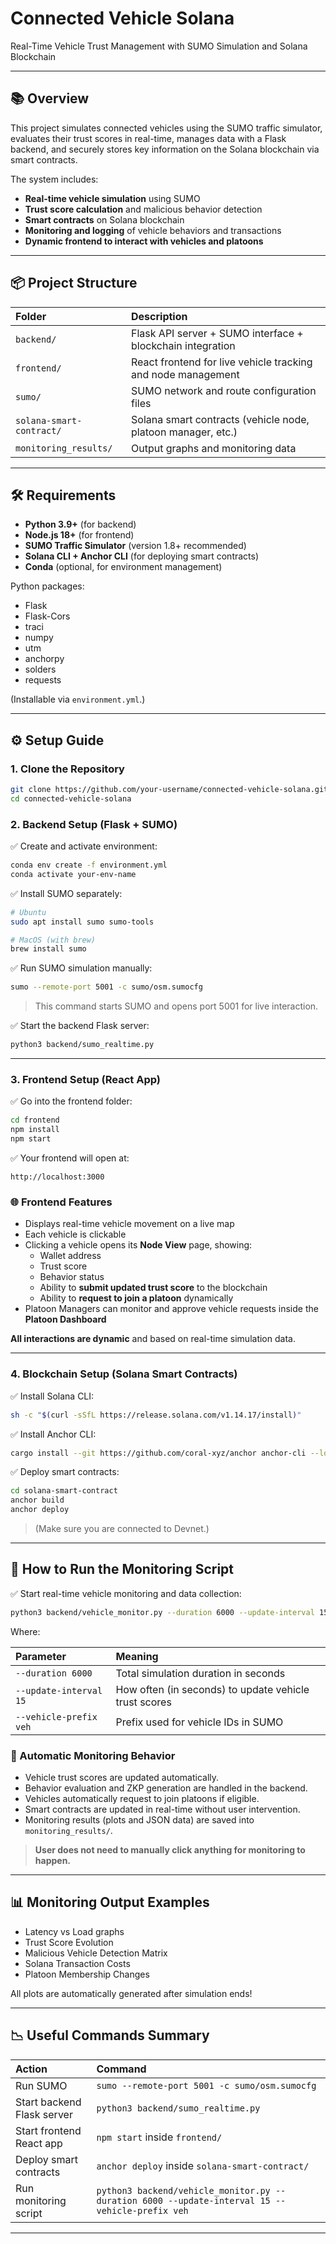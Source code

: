 # Connected Vehicle Solana
Real-Time Vehicle Trust Management with SUMO Simulation and Solana Blockchain

---

## 📚 Overview

This project simulates connected vehicles using the SUMO traffic simulator, evaluates their trust scores in real-time, manages data with a Flask backend, and securely stores key information on the Solana blockchain via smart contracts.

The system includes:
- **Real-time vehicle simulation** using SUMO
- **Trust score calculation** and malicious behavior detection
- **Smart contracts** on Solana blockchain
- **Monitoring and logging** of vehicle behaviors and transactions
- **Dynamic frontend to interact with vehicles and platoons**

---

## 📦 Project Structure

| Folder | Description |
|:-------|:------------|
| `backend/` | Flask API server + SUMO interface + blockchain integration |
| `frontend/` | React frontend for live vehicle tracking and node management |
| `sumo/` | SUMO network and route configuration files |
| `solana-smart-contract/` | Solana smart contracts (vehicle node, platoon manager, etc.) |
| `monitoring_results/` | Output graphs and monitoring data |

---

## 🛠️ Requirements

- **Python 3.9+** (for backend)
- **Node.js 18+** (for frontend)
- **SUMO Traffic Simulator** (version 1.8+ recommended)
- **Solana CLI + Anchor CLI** (for deploying smart contracts)
- **Conda** (optional, for environment management)

Python packages:
- Flask
- Flask-Cors
- traci
- numpy
- utm
- anchorpy
- solders
- requests

(Installable via `environment.yml`.)

---

## ⚙️ Setup Guide

### 1. Clone the Repository
```bash
git clone https://github.com/your-username/connected-vehicle-solana.git
cd connected-vehicle-solana
```

### 2. Backend Setup (Flask + SUMO)

✅ Create and activate environment:

```bash
conda env create -f environment.yml
conda activate your-env-name
```

✅ Install SUMO separately:
```bash
# Ubuntu
sudo apt install sumo sumo-tools

# MacOS (with brew)
brew install sumo
```

✅ Run SUMO simulation manually:

```bash
sumo --remote-port 5001 -c sumo/osm.sumocfg
```

> This command starts SUMO and opens port 5001 for live interaction.

✅ Start the backend Flask server:

```bash
python3 backend/sumo_realtime.py
```

---

### 3. Frontend Setup (React App)

✅ Go into the frontend folder:

```bash
cd frontend
npm install
npm start
```

✅ Your frontend will open at:

```
http://localhost:3000
```

### 🌐 Frontend Features

- Displays real-time vehicle movement on a live map
- Each vehicle is clickable
- Clicking a vehicle opens its **Node View** page, showing:
  - Wallet address
  - Trust score
  - Behavior status
  - Ability to **submit updated trust score** to the blockchain
  - Ability to **request to join a platoon** dynamically
- Platoon Managers can monitor and approve vehicle requests inside the **Platoon Dashboard**

**All interactions are dynamic** and based on real-time simulation data.

---

### 4. Blockchain Setup (Solana Smart Contracts)

✅ Install Solana CLI:

```bash
sh -c "$(curl -sSfL https://release.solana.com/v1.14.17/install)"
```

✅ Install Anchor CLI:

```bash
cargo install --git https://github.com/coral-xyz/anchor anchor-cli --locked
```

✅ Deploy smart contracts:

```bash
cd solana-smart-contract
anchor build
anchor deploy
```

> (Make sure you are connected to Devnet.)

---

## 🚗 How to Run the Monitoring Script

✅ Start real-time vehicle monitoring and data collection:

```bash
python3 backend/vehicle_monitor.py --duration 6000 --update-interval 15 --vehicle-prefix veh
```

Where:

| Parameter | Meaning |
|:----------|:--------|
| `--duration 6000` | Total simulation duration in seconds |
| `--update-interval 15` | How often (in seconds) to update vehicle trust scores |
| `--vehicle-prefix veh` | Prefix used for vehicle IDs in SUMO |

### 🔄 Automatic Monitoring Behavior

- Vehicle trust scores are updated automatically.
- Behavior evaluation and ZKP generation are handled in the backend.
- Vehicles automatically request to join platoons if eligible.
- Smart contracts are updated in real-time without user intervention.
- Monitoring results (plots and JSON data) are saved into `monitoring_results/`.

> **User does not need to manually click anything for monitoring to happen.**

---

## 📊 Monitoring Output Examples

- Latency vs Load graphs
- Trust Score Evolution
- Malicious Vehicle Detection Matrix
- Solana Transaction Costs
- Platoon Membership Changes

All plots are automatically generated after simulation ends!

---

## 📉 Useful Commands Summary

| Action | Command |
|:-------|:--------|
| Run SUMO | `sumo --remote-port 5001 -c sumo/osm.sumocfg` |
| Start backend Flask server | `python3 backend/sumo_realtime.py` |
| Start frontend React app | `npm start` inside `frontend/` |
| Deploy smart contracts | `anchor deploy` inside `solana-smart-contract/` |
| Run monitoring script | `python3 backend/vehicle_monitor.py --duration 6000 --update-interval 15 --vehicle-prefix veh` |

---

